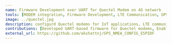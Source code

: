 ```yaml
---
name: Firmware Development over UART for Quectel Modem on 4G network
tools: [MODEM integration, Firmware Development, LTE Communication, GPS configuration, GPS message]
image: ../quectel.jpg
description: configurd Quectel modems for IoT applications, LTE communication setups.
contributions: [Developed UART-based firmware for Quectel modems, Enabled LTE and GPS functionality, Configured NMEA messages for IoT applications]
external_url: https://github.com/akshattnj/GPS_NMEA_CONFIG_ESPIDF
---
```

